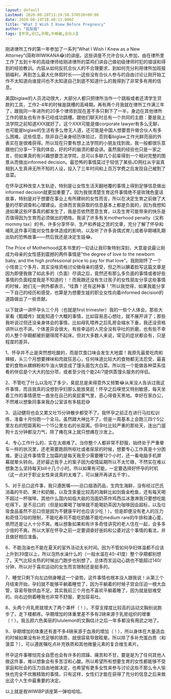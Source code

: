 ```yaml
---
layout: default
Lastmod: 2020-08-20T13:19:58.570538+00:00
date: 2020-08-19T18:40:11.000Z
title: "What I Wish I Knew Before Pregnancy"
author: "狐梨酱"
tags: [怀孕,忌口,孕期,平躺着,合伙人]
---
```


刚进律所工作的第一年参加了一系列“What I Wish I Knew as a New Attorney”(简称WIWIKANA😂)的讲座。这些讲座不允许合伙人参加，由在律所里工作了五到十年的高级律师给刚进律所的菜鸡们讲自己做初级律师时犯的错误和得到的经验教训。内容从如何反抗合伙人的不合理要求，到如何充分利用律所加班报销福利，再到怎么最大化休假时长——这些没有合伙人参与的自由讨论让刚开始工作不太知道向谁提问也不太知道自己到底不知道什么的我得到了非常多有用的信息。

美国biglaw的人员流动很大，大部分人都只把律所当作一个跳板或者还清学生贷款的工具，工作2-4年的时候是跳槽的高峰期。再有两个月我就在律所工作满三年了，跟我同一年进所的20多个律师到现在差不多只剩下了一半，身边在其他律所工作的朋友也有许多已经成功跳槽。跟他们聊天时总有一个共同的主题：要是我上法学院之前知道XXX就好了。这个XXX可能是做corporate lawyer有多么无聊，也可能是biglaw的生活有多么惨无人道，还可能是中国人想要晋升做合伙人有多么困难。这些信息，除非自己亲身经历体验过，否则看biglaw工作光鲜亮丽的外表实在是很难获得。所以现在只要有想上法学院的小朋友找到我，我一般都很乐意跟他们分享一下我的体会，好的坏的崩溃的都会讲。虽然我的经验也只是一家之言，但如果真的有兴趣想要念法学院，总可以多聊几个前辈得到一个相对完整的图景从而做出informed decision。最恐怖的事情莫过于轻信了某些JD网红从宇宙真相到人生真谛无所不知的人设，投入了三年时间和上百万学费之后发现自己被割了韭菜。

在怀孕这种改变人生轨迹，特别是让女性生活天翻地覆的事情上得到足够信息做出informed decision就更加重要了。因为我很清楚生育这件事情绝不是玫瑰色童话故事，特别是对于想要在事业上有所建树的女性而言，所以在决定生育之前做了大量的尽职调查和心理建设。总体而言我获取的信息基本上都是负面的，因为我想知道如果这些坏事真的都发生了，我是否依然愿意生育，以及生育可能带来的快乐是否值得因为生育而必须做出的牺牲。我读了许多有关motherhood penalty（又称mommy tax）的书，许多分享怀孕、生产和养娃之苦的文章，充分了解了怀孕和哺乳这件事可能对女性身体造成的影响，以及听了许多丧偶式育儿或者孕期哺乳期出轨的恐怖故事——然后我还是决定生娃😂。

The Price of Motherhood这本书里的一句话让我印象特别深刻，大意是说最让刚成为母亲的女性感到震撼的两件事情是"the degree of love to the newborn baby, and the high professional price to pay for that love"。我刚刚怀了一个小怪兽三个多月，其实没啥资格讨论做母亲的感受，但之所以腆着脸写这篇文章是因为即便我做了如此多的（负面）尽调之后，竟然还有那么多负面的事情或者好些事情的负面程度我是不知道的！！而我跟还没有生过孩子的女性朋友分享这些事情的时候，她们无一例外都表示，“哇靠！还有这种事！”所以我觉得，如果我能分享一下自己的经历和感受，也算是为想要生娃的职业女性向着informed decision的道路做出了一些贡献。

以下就讲一讲怀孕头三个月（也就是first trimester）我的一些个人体会。那些大家看《甄嬛传》就能知道个大概的事情，比如容易恶心想吐，就不展开讲了；那些我听说过但还没亲身体会的事情，比如母乳喂养之后乳房会缩水下垂，我还没资格讲所以也不讲。个体差异会很大，有些幸运的人完全没有孕吐的折磨，也有些不幸的人整个孕期都被折磨得爬不起床。但对大多数人来说，常见的症状都会有，只是程度的差异。

1、怀孕并不止是突然想吃酸的，而是饮食口味会发生大地震！我原先最爱吃肉和辣椒，头三个月想要辣味和肉就狂恶心，任何味道比较大的食物都无法忍受，最喜爱的食物从螺蛳粉和牛油火锅变成了馒头面包大白菜。所以找一个能做各种菜系佳肴的伴侣是个大大的加分项，或者至少找个能24/7提供蒸馒头服务的伴侣。

2、不管吃了什么以及吃了多少，臭屁总是来得意外又频繁😂从来没人告诉过我这件事情，而且我真的没想到孕妇那么能放臭屁！怀孕之后嗅觉又特别敏感，每天坐着工作的事情感觉一直坐在自己的臭屁雾气里，恶心得昏天黑地。幸好在家办公，不然难以想象同事来我办公室该有多尴尬😅

3、运动健将也会又累又吐15分钟散步都受不了。我怀孕之前正在进行马拉松训练，准备十月份跑一个全马。虽然跟大神比不了，但是一周基本上会跑三四个5公里左右的短距离和一个15公里左右的长距离。但孕吐比较严重的那些天，连出门遛狗十五分钟都没力气，除了瘫在床上就只想瘫在沙发上。

4、专心工作什么的，实在太艰难了。当你整个人都非常不舒服，始终处于严重晕车一样的状况里，还老需要跑厕所呕吐或者尿尿的时候，想要专心工作真是十分困难。更让这件事情雪上加霜的是每天我至少需要睡12个小时，还一看电脑手机屏幕就晕头转向。还好最近我手上的案子因为疫情延期所以不太忙碌，不然实在难以想象怎么坚持每天bill十几个小时。所以如果有可能，一定要选择好怀孕的时机（这一点对于职业女性来说真的太难了，可以展开再讲五千字）。

5、对于忌口这件事，我只遵医嘱——忌口烟酒药品，生肉生海鲜，没有经过巴氏消毒的牛奶、果汁和奶酪，以及含汞量比较高的海鲜比如剑鱼金枪鱼，还有每天喝不超过一杯咖啡。其他什么国内如临大敌的泡面奶茶炸鸡西瓜冰激淋我只要想吃能吃得下，是不忌口的（但是如果喝了咖啡就不能喝奶茶因为咖啡因会超标，以及垃圾食品虽然不忌口但是因为不健康平时也应该少吃！）。但是即便没有老人的压力和奇怪习俗的限制，不能吃寿司不能吃奶酪不能吃medium rare的牛排和溏心蛋，依然还是让人十分不爽。难以想象如果和有许多奇怪讲究的老人住在一起，会多多少倍的不爽。所以大家在怀孕之前一定要调查好爸妈和公婆对这个事情的看法，并且做好相应准备。

6、不能泡澡也不能在夏天的室外活动太长时间。因为不管如何孕妇体温都不应该上升到39度以上，所以泡热水澡什么的（一般水温在40-41度）整个孕期都别想了。天气比较炎热的时候出门跑步也别想了。总体而言运动心跳也不能超过140/分钟，所以对于喜欢运动的女生而言限制还是挺多的。

7、睡觉只剩下向左边侧身睡这一个姿势。这件事情也根本没人跟我说！从第三个月结束开始，孕妇就不能够平躺着睡觉了，因为平躺着的时候子宫会压迫一根大血管，容易导致供血不足。其实我前三个月也不喜欢平躺着睡了，因为就是挺难受的。向右边侧着睡我也非常不舒服，更加容易吐。

8、头两个月乳房就增大了两个罩杯（！），不穿支撑度比较高的运动文胸别说跑步了，走下楼都疼。孕期增加的体重里差不多有2磅来源于乳房组织的增重（！）。我五颜六色美丽的lululemon的文胸估计之后一年多都没有用武之地了。

9、孕期增加的体重还有差不多4磅来源于血液的增加（！），所以身体在大量造血的时候如果没有补充足够的铁质，就很容易导致眩晕。所以除了多补充蛋白质（和菠菜？），可以遵医嘱吃点补充铁质和其他微量元素的复合维生素片。

怀孕这件事哪怕完全自愿也会有许多的烦躁、痛苦和不甘，要是是为了任何其他人做这件事，难以想象会有多苦涩和心酸。所以希望所有想要生育的女性都能够不受家庭和社会的压力自由地做决定，也希望有更多女性来参与讨论这些不那么令人愉快也完全不优雅精致的事情，只有这样，女性们才能在获得了充分的信息之后来做出这个人生中最重要的决定。

以上就是我WIWIBP讲座第一弹哈哈哈。

